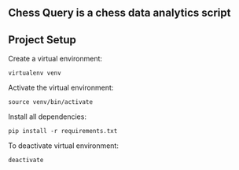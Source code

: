 ## Chess Query is a chess data analytics script

## Project Setup

Create a virtual environment:

```virtualenv venv```

Activate the virtual environment:

```source venv/bin/activate```

Install all dependencies:

```pip install -r requirements.txt```

To deactivate virtual environment:

```deactivate```
